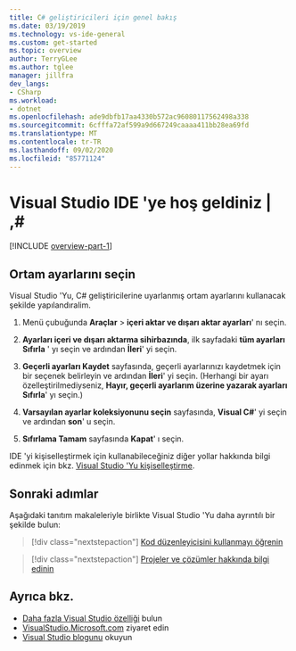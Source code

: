 ```yaml
---
title: C# geliştiricileri için genel bakış
ms.date: 03/19/2019
ms.technology: vs-ide-general
ms.custom: get-started
ms.topic: overview
author: TerryGLee
ms.author: tglee
manager: jillfra
dev_langs:
- CSharp
ms.workload:
- dotnet
ms.openlocfilehash: ade9dbfb17aa4330b572ac96080117562498a338
ms.sourcegitcommit: 6cfffa72af599a9d667249caaaa411bb28ea69fd
ms.translationtype: MT
ms.contentlocale: tr-TR
ms.lasthandoff: 09/02/2020
ms.locfileid: "85771124"
---
```

# <a name="welcome-to-the-visual-studio-ide--c"></a>Visual Studio IDE 'ye hoş geldiniz | ,\#

[!INCLUDE [overview-part-1](../includes/ide-overview.md)]

## <a name="select-environment-settings"></a>Ortam ayarlarını seçin

Visual Studio 'Yu, C# geliştiricilerine uyarlanmış ortam ayarlarını kullanacak şekilde yapılandıralim.

1. Menü çubuğunda **Araçlar**  >  **içeri aktar ve dışarı aktar ayarları**' nı seçin.

2. **Ayarları içeri ve dışarı aktarma sihirbazında**, ilk sayfadaki **tüm ayarları Sıfırla** ' yı seçin ve ardından **İleri**' yi seçin.

3. **Geçerli ayarları Kaydet** sayfasında, geçerli ayarlarınızı kaydetmek için bir seçenek belirleyin ve ardından **İleri**' yi seçin. (Herhangi bir ayarı özelleştirilmediyseniz, **Hayır, geçerli ayarlarım üzerine yazarak ayarları Sıfırla**' yı seçin.)

4. **Varsayılan ayarlar koleksiyonunu seçin** sayfasında, **Visual C#**' yi seçin ve ardından **son**' u seçin.

5. **Sıfırlama Tamam** sayfasında **Kapat**' ı seçin.

IDE 'yi kişiselleştirmek için kullanabileceğiniz diğer yollar hakkında bilgi edinmek için bkz. [Visual Studio 'Yu kişiselleştirme](../../ide/personalizing-the-visual-studio-ide.md).

## <a name="next-steps"></a>Sonraki adımlar

Aşağıdaki tanıtım makaleleriyle birlikte Visual Studio 'Yu daha ayrıntılı bir şekilde bulun:

> [!div class="nextstepaction"]
> [Kod düzenleyicisini kullanmayı öğrenin](tutorial-editor.md)

> [!div class="nextstepaction"]
> [Projeler ve çözümler hakkında bilgi edinin](../tutorial-projects-solutions.md)

## <a name="see-also"></a>Ayrıca bkz.

- [Daha fazla Visual Studio özelliği](../../ide/advanced-feature-overview.md) bulun
- [VisualStudio.Microsoft.com](https://visualstudio.microsoft.com/vs/) ziyaret edin
- [Visual Studio blogunu](https://devblogs.microsoft.com/visualstudio/) okuyun
